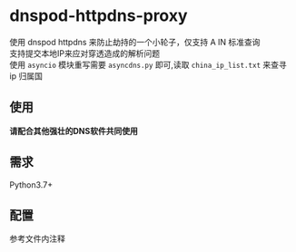 # dnspod-httpdns-proxy
使用 dnspod httpdns 来防止劫持的一个小轮子，仅支持 A IN 标准查询  
支持提交本地IP来应对穿透造成的解析问题  
使用 `asyncio` 模块重写需要 `asyncdns.py` 即可,读取 `china_ip_list.txt` 来查寻 ip 归属国  
## 使用  
__请配合其他强壮的DNS软件共同使用__  
## 需求  
Python3.7+  
## 配置  

参考文件内注释  
